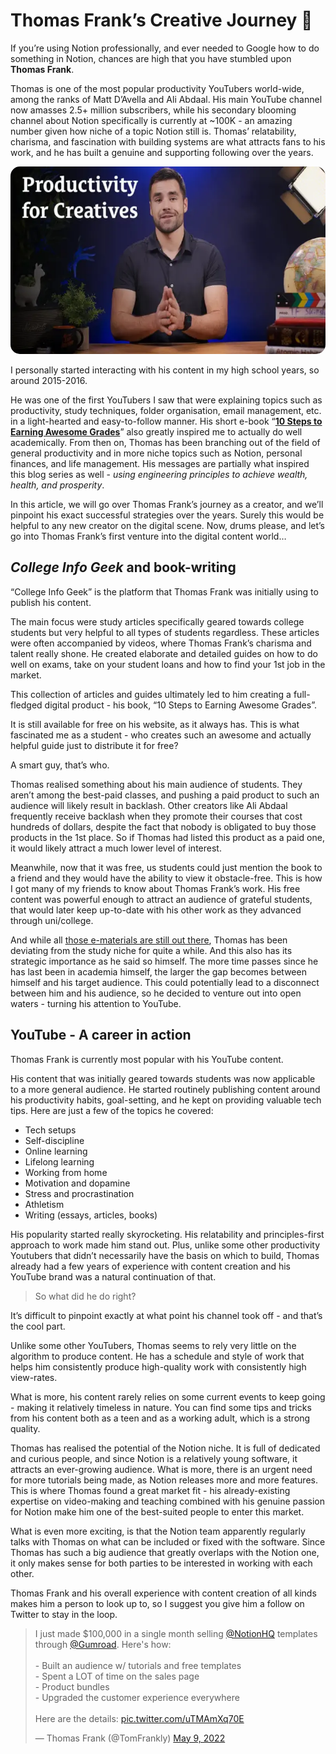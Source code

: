 # Thomas Frank’s Creative Journey 🔭

If you’re using Notion professionally, and ever needed to Google how to do something in Notion, chances are high that you have stumbled upon **Thomas Frank**.

Thomas is one of the most popular productivity YouTubers world-wide, among the ranks of Matt D’Avella and Ali Abdaal. His main YouTube channel now amasses 2.5+ million subscribers, while his secondary blooming channel about Notion specifically is currently at ~100K - an amazing number given how niche of a topic Notion still is.
Thomas’ relatability, charisma, and fascination with building systems are what attracts fans to his work, and he has built a genuine and supporting following over the years.

<!-- ![Thomas Frank's Creative Journey](../../resources/images/blog/thomas-frank/thomas-frank-1.webp) -->

<p align="center">
  <img style="border-radius: 15px; height: 300px;" src="../../resources/images/blog/thomas-frank/thomas-frank-1.webp" alt="Sublime's custom image"/>
</p>

I personally started interacting with his content in my high school years, so around 2015-2016.

He was one of the first YouTubers I saw that were explaining topics such as productivity, study techniques, folder organisation, email management, etc. in a light-hearted and easy-to-follow manner. His short e-book “**[10 Steps to Earning Awesome Grades](https://collegeinfogeek.com/)**” also greatly inspired me to actually do well academically. From then on, Thomas has been branching out of the field of general productivity and in more niche topics such as Notion, personal finances, and life management. His messages are partially what inspired this blog series as well - *using engineering principles to achieve wealth, health, and prosperity*.

In this article, we will go over Thomas Frank’s journey as a creator, and we’ll pinpoint his exact successful strategies over the years. Surely this would be helpful to any new creator on the digital scene. Now, drums please, and let’s go into Thomas Frank’s first venture into the digital content world…

## *College Info Geek* and book-writing

“College Info Geek” is the platform that Thomas Frank  was initially using to publish his content.

The main focus were study articles specifically geared towards college students but very helpful to all types of students regardless. These articles were often accompanied by videos, where Thomas Frank’s charisma and talent really shone. He created elaborate and detailed guides on how to do well on exams, take on your student loans and how to find your 1st job in the market.  

This collection of articles and guides ultimately led to him creating a full-fledged digital product - his book, “10 Steps to Earning Awesome Grades”.

It is still available for free on his website, as it always has. This is what fascinated me as a student - who creates such an awesome and actually helpful guide just to distribute it for free?

A smart guy, that’s who.

Thomas realised something about his main audience of students. They aren’t among the best-paid classes, and pushing a paid product to such an audience will likely result in backlash. Other creators like Ali Abdaal frequently receive backlash when they promote their courses that cost hundreds of dollars, despite the fact that nobody is obligated to buy those products in the 1st place. So if Thomas had listed this product as a paid one, it would likely attract a much lower level of interest.

Meanwhile, now that it was free, us students could just mention the book to a friend and they would have the ability to view it obstacle-free. This is how I got many of my friends to know about Thomas Frank’s work. His free content was powerful enough to attract an audience of grateful students, that would later keep up-to-date with his other work as they advanced through uni/college.

And while all [those e-materials are still out there](https://collegeinfogeek.com/start/), Thomas has been deviating from the study niche for quite a while. And this also has its strategic importance as he said so himself. The more time passes since he has last been in academia himself, the larger the gap becomes between himself and his target audience. This could potentially lead to a disconnect between him and his audience, so he decided to venture out into open waters - turning his attention to YouTube.

## YouTube - A career in action

Thomas Frank is currently most popular with his YouTube content.

His content that was initially geared towards students was now applicable to a more general audience. He started routinely publishing content around his productivity habits, goal-setting, and he kept on providing valuable tech tips. Here are just a few of the topics he covered:

- Tech setups
- Self-discipline
- Online learning
- Lifelong learning
- Working from home
- Motivation and dopamine
- Stress and procrastination
- Athletism
- Writing (essays, articles, books)

His popularity started really skyrocketing. His relatability and principles-first approach to work made him stand out. Plus, unlike some other productivity Youtubers that didn’t necessarily have the basis on which to build, Thomas already had a few years of experience with content creation and his YouTube brand was a natural continuation of that.

> So what did he do right?

It’s difficult to pinpoint exactly at what point his channel took off - and that’s the cool part.

Unlike some other YouTubers, Thomas seems to rely very little on the algorithm to produce content. He has a schedule and style of work that helps him consistently produce high-quality work with consistently high view-rates.

What is more, his content rarely relies on some current events to keep going - making it relatively timeless in nature. You can find some tips and tricks from his content both as a teen and as a working adult, which is a strong quality.

Thomas has realised the potential of the Notion niche. It is full of dedicated and curious people, and since Notion is a relatively young software, it attracts an ever-growing audience. What is more, there is an urgent need for more tutorials being made, as Notion releases more and more features. This is where Thomas found a great market fit - his already-existing expertise on video-making and teaching combined with his genuine passion for Notion make him one of the best-suited people to enter this market.

What is even more exciting, is that the Notion team apparently regularly talks with Thomas on what can be included or fixed with the software. Since Thomas has such a big audience that greatly overlaps with the Notion one, it only makes sense for both parties to be interested in working with each other.

Thomas Frank and his overall experience with content creation of all kinds makes him a person to look up to, so I suggest you give him a follow on Twitter to stay in the loop.

<blockquote
        style="justify-self: center; align-self: center"
        class="twitter-tweet twitter-tweet-rendered"
      >
        <p lang="en" dir="ltr">
          I just made $100,000 in a single month selling
          <a href="https://twitter.com/NotionHQ?ref_src=twsrc%5Etfw"
            >@NotionHQ</a
          >
          templates through
          <a href="https://twitter.com/gumroad?ref_src=twsrc%5Etfw"
            >@Gumroad</a
          >. Here&#39;s how:<br /><br />- Built an audience w/ tutorials and
          free templates<br />- Spent a LOT of time on the sales page<br />-
          Product bundles<br />- Upgraded the customer experience
          everywhere<br /><br />Here are the details:
          <a href="https://t.co/uTMAmXq70E">pic.twitter.com/uTMAmXq70E</a>
        </p>
        &mdash; Thomas Frank (@TomFrankly)
        <a
          href="https://twitter.com/TomFrankly/status/1523730922633191424?ref_src=twsrc%5Etfw"
          >May 9, 2022</a
        >
</blockquote>
<script
  async
  src="https://platform.twitter.com/widgets.js"
  charset="utf-8"
></script>
